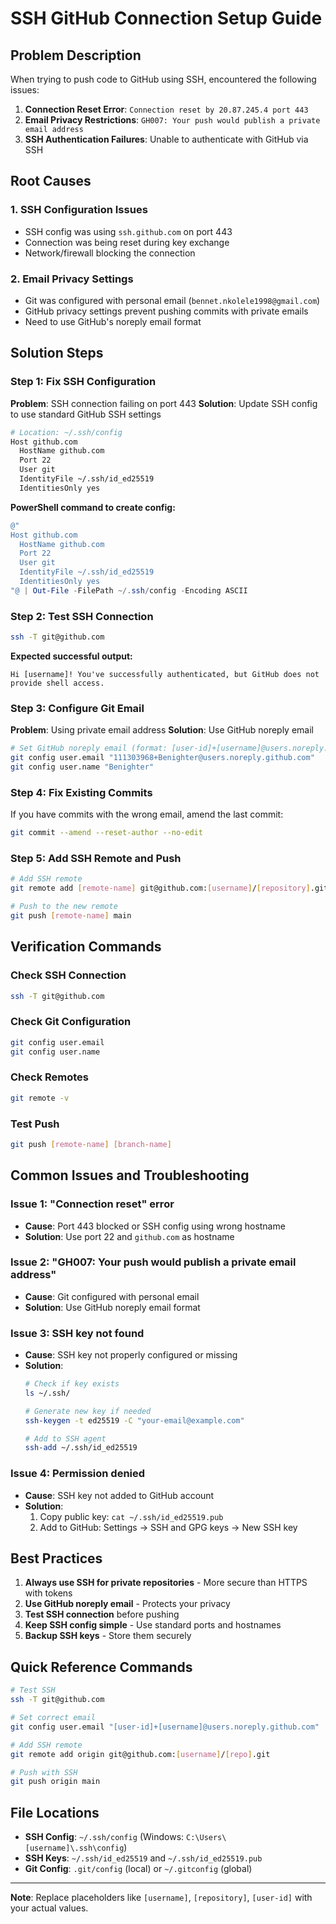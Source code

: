 # SSH GitHub Connection Setup Guide

## Problem Description

When trying to push code to GitHub using SSH, encountered the following issues:

1. **Connection Reset Error**: `Connection reset by 20.87.245.4 port 443`
2. **Email Privacy Restrictions**: `GH007: Your push would publish a private email address`
3. **SSH Authentication Failures**: Unable to authenticate with GitHub via SSH

## Root Causes

### 1. SSH Configuration Issues
- SSH config was using `ssh.github.com` on port 443
- Connection was being reset during key exchange
- Network/firewall blocking the connection

### 2. Email Privacy Settings
- Git was configured with personal email (`bennet.nkolele1998@gmail.com`)
- GitHub privacy settings prevent pushing commits with private emails
- Need to use GitHub's noreply email format

## Solution Steps

### Step 1: Fix SSH Configuration

**Problem**: SSH connection failing on port 443
**Solution**: Update SSH config to use standard GitHub SSH settings

```bash
# Location: ~/.ssh/config
Host github.com
  HostName github.com
  Port 22
  User git
  IdentityFile ~/.ssh/id_ed25519
  IdentitiesOnly yes
```

**PowerShell command to create config:**
```powershell
@"
Host github.com
  HostName github.com
  Port 22
  User git
  IdentityFile ~/.ssh/id_ed25519
  IdentitiesOnly yes
"@ | Out-File -FilePath ~/.ssh/config -Encoding ASCII
```

### Step 2: Test SSH Connection

```bash
ssh -T git@github.com
```

**Expected successful output:**
```
Hi [username]! You've successfully authenticated, but GitHub does not provide shell access.
```

### Step 3: Configure Git Email

**Problem**: Using private email address
**Solution**: Use GitHub noreply email

```bash
# Set GitHub noreply email (format: [user-id]+[username]@users.noreply.github.com)
git config user.email "111303968+Benighter@users.noreply.github.com"
git config user.name "Benighter"
```

### Step 4: Fix Existing Commits

If you have commits with the wrong email, amend the last commit:

```bash
git commit --amend --reset-author --no-edit
```

### Step 5: Add SSH Remote and Push

```bash
# Add SSH remote
git remote add [remote-name] git@github.com:[username]/[repository].git

# Push to the new remote
git push [remote-name] main
```

## Verification Commands

### Check SSH Connection
```bash
ssh -T git@github.com
```

### Check Git Configuration
```bash
git config user.email
git config user.name
```

### Check Remotes
```bash
git remote -v
```

### Test Push
```bash
git push [remote-name] [branch-name]
```

## Common Issues and Troubleshooting

### Issue 1: "Connection reset" error
- **Cause**: Port 443 blocked or SSH config using wrong hostname
- **Solution**: Use port 22 and `github.com` as hostname

### Issue 2: "GH007: Your push would publish a private email address"
- **Cause**: Git configured with personal email
- **Solution**: Use GitHub noreply email format

### Issue 3: SSH key not found
- **Cause**: SSH key not properly configured or missing
- **Solution**: 
  ```bash
  # Check if key exists
  ls ~/.ssh/
  
  # Generate new key if needed
  ssh-keygen -t ed25519 -C "your-email@example.com"
  
  # Add to SSH agent
  ssh-add ~/.ssh/id_ed25519
  ```

### Issue 4: Permission denied
- **Cause**: SSH key not added to GitHub account
- **Solution**: 
  1. Copy public key: `cat ~/.ssh/id_ed25519.pub`
  2. Add to GitHub: Settings → SSH and GPG keys → New SSH key

## Best Practices

1. **Always use SSH for private repositories** - More secure than HTTPS with tokens
2. **Use GitHub noreply email** - Protects your privacy
3. **Test SSH connection** before pushing
4. **Keep SSH config simple** - Use standard ports and hostnames
5. **Backup SSH keys** - Store them securely

## Quick Reference Commands

```bash
# Test SSH
ssh -T git@github.com

# Set correct email
git config user.email "[user-id]+[username]@users.noreply.github.com"

# Add SSH remote
git remote add origin git@github.com:[username]/[repo].git

# Push with SSH
git push origin main
```

## File Locations

- **SSH Config**: `~/.ssh/config` (Windows: `C:\Users\[username]\.ssh\config`)
- **SSH Keys**: `~/.ssh/id_ed25519` and `~/.ssh/id_ed25519.pub`
- **Git Config**: `.git/config` (local) or `~/.gitconfig` (global)

---

**Note**: Replace placeholders like `[username]`, `[repository]`, `[user-id]` with your actual values.
